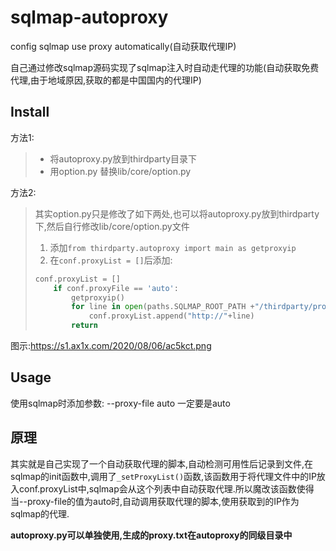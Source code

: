 # sqlmap-autoproxy
config sqlmap use proxy automatically(自动获取代理IP)

自己通过修改sqlmap源码实现了sqlmap注入时自动走代理的功能(自动获取免费代理,由于地域原因,获取的都是中国国内的代理IP)

## Install
方法1:
 > - 将autoproxy.py放到thirdparty目录下
 > - 用option.py 替换lib/core/option.py

方法2:
> 其实option.py只是修改了如下两处,也可以将autoproxy.py放到thirdparty下,然后自行修改lib/core/option.py文件
> 1. 添加`from thirdparty.autoproxy import main as getproxyip`
> 2. 在`conf.proxyList = []`后添加:
> ```python
> conf.proxyList = []
>     if conf.proxyFile == 'auto':
>         getproxyip()
>         for line in open(paths.SQLMAP_ROOT_PATH +"/thirdparty/proxy.txt", 'r'):
>             conf.proxyList.append("http://"+line)
>         return
> ```
图示:https://s1.ax1x.com/2020/08/06/ac5kct.png

## Usage
使用sqlmap时添加参数: --proxy-file auto 一定要是auto

## 原理
其实就是自己实现了一个自动获取代理的脚本,自动检测可用性后记录到文件,在sqlmap的init函数中,调用了`_setProxyList()`函数,该函数用于将代理文件中的IP放入conf.proxyList中,sqlmap会从这个列表中自动获取代理.所以魔改该函数使得当--proxy-file的值为auto时,自动调用获取代理的脚本,使用获取到的IP作为sqlmap的代理.

**autoproxy.py可以单独使用,生成的proxy.txt在autoproxy的同级目录中**
